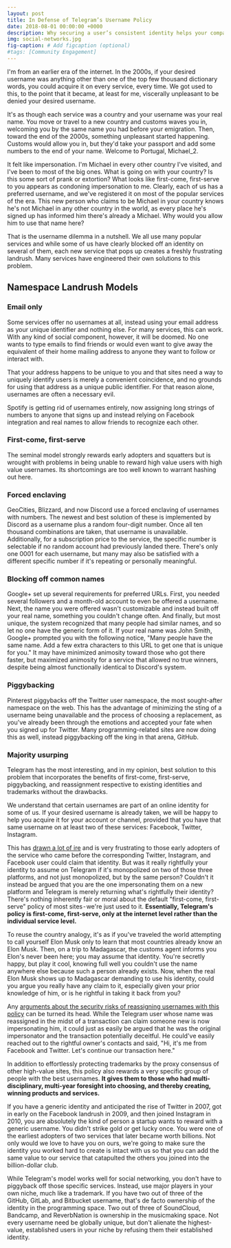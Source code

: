```yaml
---
layout: post
title: In Defense of Telegram’s Username Policy
date: 2018-08-01 00:00:00 +0000
description: Why securing a user’s consistent identity helps your company
img: social-networks.jpg
fig-caption: # Add figcaption (optional)
#tags: [Community Engagement]
---
```

I'm from an earlier era of the internet. In the 2000s, if your desired username was anything other than one of the top few thousand dictionary words, you could acquire it on every service, every time. We got used to this, to the point that it became, at least for me, viscerally unpleasant to be denied your desired username.

It's as though each service was a country and your username was your real name. You move or travel to a new country and customs waves you in, welcoming you by the same name you had before your emigration. Then, toward the end of the 2000s, something unpleasant started happening. Customs would allow you in, but they'd take your passport and add some numbers to the end of your name. Welcome to Portugal, Michael_2.

It felt like impersonation. I'm Michael in every other country I've visited, and I've been to most of the big ones. What is going on with your country? Is this some sort of prank or extortion? What looks like first-come, first-serve to you appears as condoning impersonation to me. Clearly, each of us has a preferred username, and we've registered it on most of the popular services of the era. This new person who claims to be Michael in your country knows he's not Michael in any other country in the world, as every place he's signed up has informed him there's already a Michael. Why would you allow him to use that name here?

That is the username dilemma in a nutshell. We all use many popular services and while some of us have clearly blocked off an identity on several of them, each new service that pops up creates a freshly frustrating landrush. Many services have engineered their own solutions to this problem.

## Namespace Landrush Models
### Email only
Some services offer no usernames at all, instead using your email address as your unique identifier and nothing else. For many services, this can work. With any kind of social component, however, it will be doomed. No one wants to type emails to find friends or would even want to give away the equivalent of their home mailing address to anyone they want to follow or interact with.

That your address happens to be unique to you and that sites need a way to uniquely identify users is merely a convenient coincidence, and no grounds for using that address as a unique public identifier. For that reason alone, usernames are often a necessary evil.

Spotify is getting rid of usernames entirely, now assigning long strings of numbers to anyone that signs up and instead relying on Facebook integration and real names to allow friends to recognize each other.

### First-come, first-serve
The seminal model strongly rewards early adopters and squatters but is wrought with problems in being unable to reward high value users with high value usernames. Its shortcomings are too well known to warrant hashing out here.

### Forced enclaving
GeoCities, Blizzard, and now Discord use a forced enclaving of usernames with numbers. The newest and best solution of these is implemented by Discord as a username plus a random four-digit number. Once all ten thousand combinations are taken, that username is unavailable. Additionally, for a subscription price to the service, the specific number is selectable if no random account had previously landed there. There's only one 0001 for each username, but many may also be satisfied with a different specific number if it's repeating or personally meaningful.

### Blocking off common names
Google+ set up several requirements for preferred URLs. First, you needed several followers and a month-old account to even be offered a username. Next, the name you were offered wasn't customizable and instead built off your real name, something you couldn't change often. And finally, but most unique, the system recognized that many people had similar names, and so let no one have the generic form of it. If your real name was John Smith, Google+ prompted you with the following notice, "Many people have the same name. Add a few extra characters to this URL to get one that is unique for you." It may have minimized animosity toward those who got there faster, but maximized animosity for a service that allowed no true winners, despite being almost functionally identical to Discord's system.

### Piggybacking
Pinterest piggybacks off the Twitter user namespace, the most sought-after namespace on the web. This has the advantage of minimizing the sting of a username being unavailable and the process of choosing a replacement, as you've already been through the emotions and accepted your fate when you signed up for Twitter. Many programming-related sites are now doing this as well, instead piggybacking off the king in that arena, GitHub.

### Majority usurping
Telegram has the most interesting, and in my opinion, best solution to this problem that incorporates the benefits of first-come, first-serve, piggybacking, and reassignment respective to existing identities and trademarks without the drawbacks.

We understand that certain usernames are part of an online identity for some of us. If your desired username is already taken, we will be happy to help you acquire it for your account or channel, provided that you have that same username on at least two of these services: Facebook, Twitter, Instagram.

This has [drawn a lot of ire](https://medium.com/@saman/how-telegram-took-my-unique-username-40aa7507d45c) and is very frustrating to those early adopters of the service who came before the corresponding Twitter, Instagram, and Facebook user could claim that identity. But was it really rightfully your identity to assume on Telegram if it's monopolized on two of those three platforms, and not just monopolized, but by the same person? Couldn't it instead be argued that you are the one impersonating them on a new platform and Telegram is merely returning what's rightfully their identity? There's nothing inherently fair or moral about the default "first-come, first-serve" policy of most sites - we're just used to it. **Essentially, Telegram's policy is first-come, first-serve, only at the internet level rather than the individual service level.**

To reuse the country analogy, it's as if you've traveled the world attempting to call yourself Elon Musk only to learn that most countries already know an Elon Musk. Then, on a trip to Madagascar, the customs agent informs you Elon's never been here; you may assume that identity. You're secretly happy, but play it cool, knowing full well you couldn't use the name anywhere else because such a person already exists. Now, when the real Elon Musk shows up to Madagascar demanding to use his identity, could you argue you really have any claim to it, especially given your prior knowledge of him, or is he rightful in taking it back from you?

Any [arguments about the security risks of reassigning usernames with this policy](https://hackingand.coffee/2017/06/telegrams-unique-policy-of-transferring-user-names/) can be turned its head. While the Telegram user whose name was reassigned in the midst of a transaction can claim someone new is now impersonating him, it could just as easily be argued that he was the original impersonator and the transaction potentially deceitful. He could've easily reached out to the rightful owner's contacts and said, "Hi, it's me from Facebook and Twitter. Let's continue our transaction here."

In addition to effortlessly protecting trademarks by the proxy consensus of other high-value sites, this policy also rewards a very specific group of people with the best usernames. **It gives them to those who had multi-disciplinary, multi-year foresight into choosing, and thereby creating, winning products and services.**

If you have a generic identity and anticipated the rise of Twitter in 2007, got in early on the Facebook landrush in 2009, and then joined Instagram in 2010, you are absolutely the kind of person a startup wants to reward with a generic username. You didn't strike gold or get lucky once. You were one of the earliest adopters of two services that later became worth billions. Not only would we love to have you on ours, we're going to make sure the identity you worked hard to create is intact with us so that you can add the same value to our service that catapulted the others you joined into the billion-dollar club.

While Telegram's model works well for social networking, you don't have to piggyback off those specific services. Instead, use major players in your own niche, much like a trademark. If you have two out of three of the GitHub, GitLab, and Bitbucket username, that's de facto ownership of the identity in the programming space. Two out of three of SoundCloud, Bandcamp, and ReverbNation is ownership in the musicmaking space. Not every username need be globally unique, but don't alienate the highest-value, established users in your niche by refusing them their established identity.